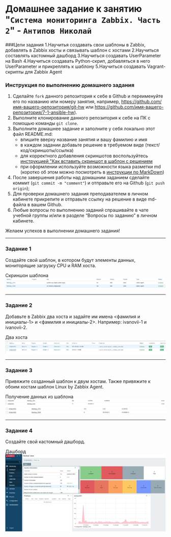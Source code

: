 # Домашнее задание к занятию "`Система мониторинга Zabbix. Часть 2`" - `Антипов Николай`

###Цели задания
   1.Научитья создавать свои шаблоны в Zabbix, добавлять в Zabbix хосты и связывать шаблон с хостами
   2.Научиться составлять кастомный дашборд
   3.Научиться создавать UserParameter на Bash
   4.Научиться создавать Python-скрип, добавляться в него UserParameter и прикреплять к шаблону
   5.Научиться создавать Vagrant-скрипты для Zabbix Agent

### Инструкция по выполнению домашнего задания

   1. Сделайте `fork` данного репозитория к себе в Github и переименуйте его по названию или номеру занятия, например, https://github.com/имя-вашего-репозитория/git-hw или  https://github.com/имя-вашего-репозитория/7-1-ansible-hw).
   2. Выполните клонирование данного репозитория к себе на ПК с помощью команды `git clone`.
   3. Выполните домашнее задание и заполните у себя локально этот файл README.md:
      - впишите вверху название занятия и вашу фамилию и имя
      - в каждом задании добавьте решение в требуемом виде (текст/код/скриншоты/ссылка)
      - для корректного добавления скриншотов воспользуйтесь [инструкцией "Как вставить скриншот в шаблон с решением](https://github.com/netology-code/sys-pattern-homework/blob/main/screen-instruction.md)
      - при оформлении используйте возможности языка разметки md (коротко об этом можно посмотреть в [инструкции  по MarkDown](https://github.com/netology-code/sys-pattern-homework/blob/main/md-instruction.md))
   4. После завершения работы над домашним заданием сделайте коммит (`git commit -m "comment"`) и отправьте его на Github (`git push origin`);
   5. Для проверки домашнего задания преподавателем в личном кабинете прикрепите и отправьте ссылку на решение в виде md-файла в вашем Github.
   6. Любые вопросы по выполнению заданий спрашивайте в чате учебной группы и/или в разделе “Вопросы по заданию” в личном кабинете.
   
Желаем успехов в выполнении домашнего задания!
   
---

### Задание 1

Создайте свой шаблон, в котором будут элементы данных, мониторящие загрузку CPU и RAM хоста.

Скриншон шаблона
![шаблон](https://github.com/NikolayAntipov/hw_zabbix_2/blob/main/IMG/item1.JPG)

---

### Задание 2

Добавьте в Zabbix два хоста и задайте им имена <фамилия и инициалы-1> и <фамилия и инициалы-2>. Например: ivanovii-1 и ivanovii-2.

 Два хоста
 ![два хоста](https://github.com/NikolayAntipov/hw_zabbix_2/blob/main/IMG/2_allhosts.JPG)
 
  
---

### Задание 3

Привяжите созданный шаблон к двум хостам. Также привяжите к обоим хостам шаблон Linux by Zabbix Agent.

Получение данных из шаблона
![два хоста](https://github.com/NikolayAntipov/hw_zabbix_2/blob/main/IMG/latest%20data.JPG)
![два хоста](https://github.com/NikolayAntipov/hw_zabbix_2/blob/main/IMG/host2.JPG)

---

### Задание 4

Создайте свой кастомный дашборд.

Дашборд
![два хоста](https://github.com/NikolayAntipov/hw_zabbix_2/blob/main/IMG/dashboard.JPG)


